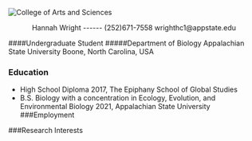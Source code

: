 ![College of Arts and Sciences](https://biology.appstate.edu/sites/biology.appstate.edu/files/casbutton.jpg)
<p align="center"> Hannah Wright
  ------
(252)671-7558
  wrighthc1@appstate.edu
</p>

####Undergraduate Student
#####Department of Biology
Appalachian State University
Boone, North Carolina, USA

### Education
<!--- Add education here!--->
* High School Diploma 2017, The Epiphany School of Global Studies
* B.S. Biology with a concentration in Ecology, Evolution, and Environmental Biology 2021, Appalachian State University
###Employment

###Research Interests
